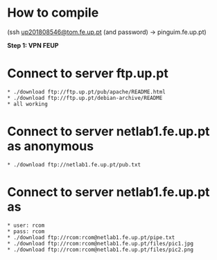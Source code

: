 # How to compile

(ssh up201808546@tom.fe.up.pt (and password) -> pinguim.fe.up.pt)

**Step 1: VPN FEUP**

# Connect to server ftp.up.pt
    * ./download ftp://ftp.up.pt/pub/apache/README.html
    * ./download ftp://ftp.up.pt/debian-archive/README
    * all working

# Connect to server netlab1.fe.up.pt as anonymous
    * ./download ftp://netlab1.fe.up.pt/pub.txt

# Connect to server netlab1.fe.up.pt as
    * user: rcom
    * pass: rcom
    * ./download ftp://rcom:rcom@netlab1.fe.up.pt/pipe.txt
    * ./download ftp://rcom:rcom@netlab1.fe.up.pt/files/pic1.jpg
    * ./download ftp://rcom:rcom@netlab1.fe.up.pt/files/pic2.png